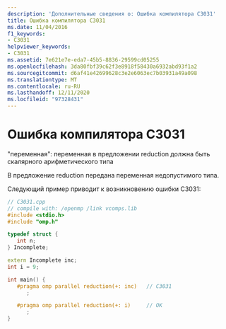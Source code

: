 ```yaml
---
description: 'Дополнительные сведения о: Ошибка компилятора C3031'
title: Ошибка компилятора C3031
ms.date: 11/04/2016
f1_keywords:
- C3031
helpviewer_keywords:
- C3031
ms.assetid: 7e621e7e-eda7-45b5-8836-29599cd05255
ms.openlocfilehash: 3da80fbf39c62f3e8918f58430a6932abd93f1a2
ms.sourcegitcommit: d6af41e42699628c3e2e6063ec7b03931a49a098
ms.translationtype: MT
ms.contentlocale: ru-RU
ms.lasthandoff: 12/11/2020
ms.locfileid: "97328431"
---
```

# <a name="compiler-error-c3031"></a>Ошибка компилятора C3031

"переменная": переменная в предложении reduction должна быть скалярного арифметического типа

В предложение reduction передана переменная недопустимого типа.

Следующий пример приводит к возникновению ошибки C3031:

```cpp
// C3031.cpp
// compile with: /openmp /link vcomps.lib
#include <stdio.h>
#include "omp.h"

typedef struct {
   int n;
} Incomplete;

extern Incomplete inc;
int i = 9;

int main() {
   #pragma omp parallel reduction(+: inc)   // C3031
      ;

   #pragma omp parallel reduction(+: i)     // OK
      ;
}
```
